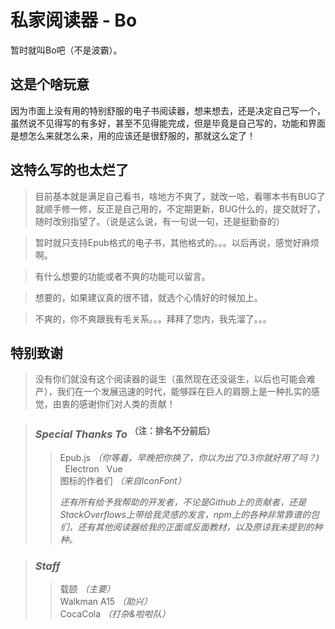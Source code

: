 # 私家阅读器 - Bo
暂时就叫Bo吧（不是波霸）。

## 这是个啥玩意
因为市面上没有用的特别舒服的电子书阅读器，想来想去，还是决定自己写一个，虽然说不见得写的有多好，甚至不见得能完成，但是毕竟是自己写的，功能和界面是想怎么来就怎么来，用的应该还是很舒服的，那就这么定了！

## 这特么写的也太烂了
    
>目前基本就是满足自己看书，啥地方不爽了，就改一哈，看哪本书有BUG了就顺手修一修，反正是自己用的，不定期更新，BUG什么的，提交就好了，随时改别指望了。（说是这么说，有一句说一句，还是挺勤奋的）  

>暂时就只支持Epub格式的电子书，其他格式的。。。以后再说，感觉好麻烦啊。  

>有什么想要的功能或者不爽的功能可以留言。  

>想要的，如果建议真的很不错，就选个心情好的时候加上。 

>不爽的，你不爽跟我有毛关系。。。拜拜了您内，我先溜了。。。

## 特别致谢

>没有你们就没有这个阅读器的诞生（虽然现在还没诞生，以后也可能会难产），我们在一个发展迅速的时代，能够踩在巨人的肩膀上是一种扎实的感觉，由衷的感谢你们对人类的贡献！  


>### *Special Thanks To* <sup>（注：排名不分前后）</sup>
>>Epub.js *（你等着，早晚把你换了，你以为出了0.3你就好用了吗？)*    
>>Electron  
>>Vue  
>>图标的作者们 *（来自IconFont）*
>>
>>*还有所有给予我帮助的开发者，不论是Github上的贡献者，还是StackOverflows上带给我灵感的发言，npm上的各种非常靠谱的包们，还有其他阅读器给我的正面或反面教材，以及原谅我未提到的种种。*

>### *Staff*
>>载颐 *（主要）*  
>>Walkman A15 *（助兴）*  
>>CocaCola *（打杂&啦啦队）*  
